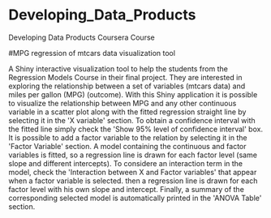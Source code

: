 # Developing_Data_Products  
Developing Data Products Coursera Course  

#MPG regression of mtcars data visualization tool  

A Shiny interactive visualization tool to help the students from the Regression Models Course in their final project. They are interested in exploring the relationship between a set of variables (mtcars data) and miles per gallon (MPG) (outcome).
With this Shiny application it is possible to visualize the relationship between MPG and any other continuous variable in a scatter plot along with the fitted regression straight line by selecting it in the 'X variable' section. To obtain a confidence interval with the fitted line simply check the 'Show 95% level of confidence interval' box.
It is possible to add a factor variable to the relation by selecting it in the 'Factor Variable' section. A model containing the continuous and factor variables is fitted, so a regression line is drawn for each factor level (same slope and different intercepts).
To considere an interaction term in the model, check the 'Interaction between X and Factor variables' that appear when a factor variable is selected. then a regression line is drawn for each factor level with his own slope and intercept.
Finally, a summary of the corresponding selected model is automatically printed in the 'ANOVA Table' section.